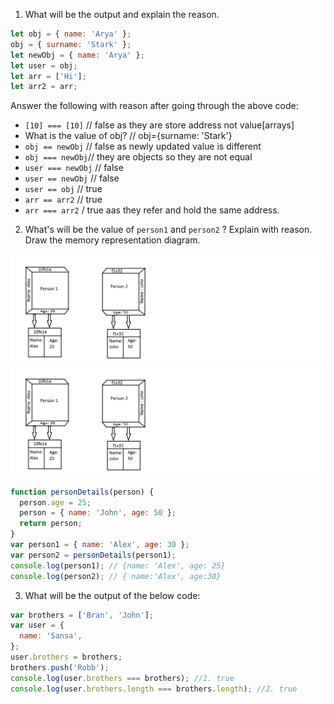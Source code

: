 1. What will be the output and explain the reason.

```js
let obj = { name: 'Arya' };
obj = { surname: 'Stark' };
let newObj = { name: 'Arya' };
let user = obj;
let arr = ['Hi'];
let arr2 = arr;
```

Answer the following with reason after going through the above code:

- `[10] === [10]` // false as they are store address not value[arrays]
- What is the value of obj? // obj={surname: 'Stark'}
- `obj == newObj` // false as newly updated value is different 
- `obj === newObj`// they are objects so they are not equal
- `user === newObj` // false
- `user == newObj` // false
- `user == obj` // true
- `arr == arr2` // true
- `arr === arr2` / true aas they refer and hold the same address.

2. What's will be the value of `person1` and `person2` ? Explain with reason. Draw the memory representation diagram.

<!-- To add this image here use ![name](./hello.jpg) -->
![MemoryRepresentation](./Asgn3_MR.jpg)
![MemoryRepresentation](Asgn3_MR.jpg)
```js
function personDetails(person) {
  person.age = 25;
  person = { name: 'John', age: 50 };
  return person;
}
var person1 = { name: 'Alex', age: 30 };
var person2 = personDetails(person1);
console.log(person1); // {name: 'Alex', age: 25}
console.log(person2); // { name:'Alex', age:30}
```

3. What will be the output of the below code:

```js
var brothers = ['Bran', 'John'];
var user = {
  name: 'Sansa',
};
user.brothers = brothers;
brothers.push('Robb');
console.log(user.brothers === brothers); //1. true
console.log(user.brothers.length === brothers.length); //2. true
```
